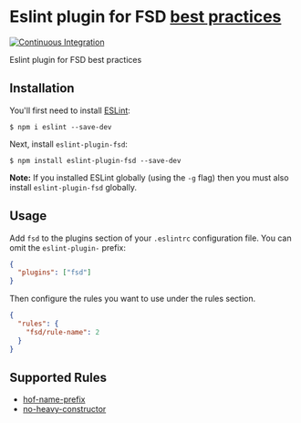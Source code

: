 # Eslint plugin for FSD [best practices](https://github.com/fullstack-development/front-end-best-practices)

[![Continuous Integration](https://github.com/timon-and-pumbaa/eslint-plugin-fsd/workflows/CI/badge.svg)](https://github.com/timon-and-pumbaa/eslint-plugin-fsd/actions)

Eslint plugin for FSD best practices

## Installation

You'll first need to install [ESLint](http://eslint.org):

```
$ npm i eslint --save-dev
```

Next, install `eslint-plugin-fsd`:

```
$ npm install eslint-plugin-fsd --save-dev
```

**Note:** If you installed ESLint globally (using the `-g` flag) then you must also install `eslint-plugin-fsd` globally.

## Usage

Add `fsd` to the plugins section of your `.eslintrc` configuration file. You can omit the `eslint-plugin-` prefix:

```json
{
  "plugins": ["fsd"]
}
```

Then configure the rules you want to use under the rules section.

```json
{
  "rules": {
    "fsd/rule-name": 2
  }
}
```

## Supported Rules

- [hof-name-prefix](https://github.com/timon-and-pumbaa/eslint-plugin-fsd/blob/master/docs/rules/hof-name-prefix.md)
- [no-heavy-constructor](https://github.com/timon-and-pumbaa/eslint-plugin-fsd/blob/master/docs/rules/no-heavy-constructor.md)
